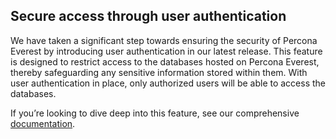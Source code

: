 

## Secure access through user authentication


We have taken a significant step towards ensuring the security of Percona Everest by introducing user authentication in our latest release. This feature is designed to restrict access to the databases hosted on Percona Everest, thereby safeguarding any sensitive information stored within them. With user authentication in place, only authorized users will be able to access the databases.

If you’re looking to dive deep into this feature, see our comprehensive [documentation](https://docs.percona.com/everest/secure/user-auth.html).

